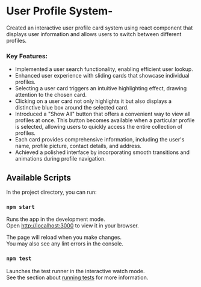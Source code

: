 # User Profile System-
 Created an interactive user profile card system using react component that displays user information and allows users to switch between different profiles.

### Key Features:
- Implemented a user search functionality, enabling efficient user lookup.
- Enhanced user experience with sliding cards that showcase individual profiles.
- Selecting a user card triggers an intuitive highlighting effect, drawing attention to the chosen card.
- Clicking on a user card not only highlights it but also displays a distinctive blue box around the selected card.
- Introduced a "Show All" button that offers a convenient way to view all profiles at once. This button becomes available when a particular profile is selected, allowing users to quickly access the entire collection of profiles.
- Each card provides comprehensive information, including the user's name, profile picture, contact details, and address.
- Achieved a polished interface by incorporating smooth transitions and animations during profile navigation.




## Available Scripts

In the project directory, you can run:

### `npm start`

Runs the app in the development mode.\
Open [http://localhost:3000](http://localhost:3000) to view it in your browser.

The page will reload when you make changes.\
You may also see any lint errors in the console.

### `npm test`

Launches the test runner in the interactive watch mode.\
See the section about [running tests](https://facebook.github.io/create-react-app/docs/running-tests) for more information.


